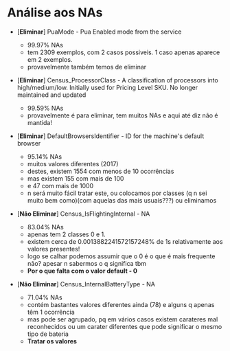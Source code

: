 # Análise aos NAs

- [**Eliminar**] PuaMode - Pua Enabled mode from the service
    - 99.97% NAs
    - tem 2309 exemplos, com 2 casos possiveis. 1 caso apenas aparece em 2 exemplos.
    - provavelmente também temos de eliminar

- [**Eliminar**] Census_ProcessorClass - A classification of processors into high/medium/low. Initially used for Pricing Level SKU. No longer maintained and updated
    - 99.59% NAs
    - provavelmente é para eliminar, tem muitos NAs e aqui até diz não é mantida!

- [**Eliminar**] DefaultBrowsersIdentifier - ID for the machine's default browser
    - 95.14% NAs
    - muitos valores diferentes (2017)
    - destes, existem 1554 com menos de 10 ocorrências
    - mas existem 155 com mais de 100
    - e 47 com mais de 1000
    - n será muito fácil tratar este, ou colocamos por classes (q n sei muito bem como)(com aquelas das mais usuais???) ou eliminamos

- [**Não Eliminar**] Census_IsFlightingInternal - NA
    - 83.04% NAs
    - apenas tem 2 classes 0 e 1.
    - existem cerca de 0.0013882241572157248% de 1s relativamente aos valores presentes!
    - logo se calhar podemos assumir que o 0 é o que é mais frequente não? apesar n sabermos o q significa tbm
    - **Por o que falta com o valor default - 0**
    
- [**Não Eliminar**] Census_InternalBatteryType - NA
    - 71.04% NAs
    - contém bastantes valores diferentes ainda (78) e alguns q apenas têm 1 ocorrência
    - mas pode ser agrupado, pq em vários casos existem carateres mal reconhecidos ou um carater diferentes que pode significar o mesmo tipo de bateria
    - **Tratar os valores**

